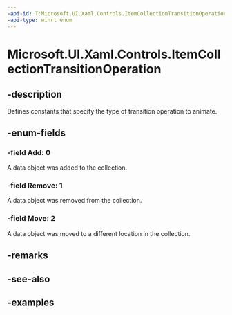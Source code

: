 ```yaml
---
-api-id: T:Microsoft.UI.Xaml.Controls.ItemCollectionTransitionOperation
-api-type: winrt enum
---
```


# Microsoft.UI.Xaml.Controls.ItemCollectionTransitionOperation

<!--
public enum ItemCollectionTransitionOperation
-->


## -description

Defines constants that specify the type of transition operation to animate.

## -enum-fields

### -field Add: 0

A data object was added to the collection.

### -field Remove: 1

A data object was removed from the collection.

### -field Move: 2

A data object was moved to a different location in the collection.

## -remarks

## -see-also

## -examples


